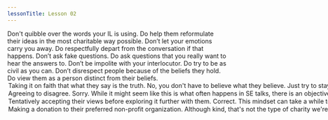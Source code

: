 ```yaml
---
lessonTitle: Lesson 02
---
```


<section title="Dos and don'ts">
	<dont>Don't quibble over the words your IL is using.</dont>
	<do>Do help them reformulate their ideas in the most charitable way possible.</do>
	<dont>Don’t let your emotions carry you away.</dont>
	<do>Do respectfully depart from the conversation if that happens.</do>
	<dont>Don’t ask fake questions.</dont>
	<do>Do ask questions that you really want to hear the answers to.</do>
	<dont>Don’t be impolite with your interlocutor.</dont>
	<do>Do try to be as civil as you can.</do>
	<dont>Don’t disrespect people because of the beliefs they hold.</dont>
	<do>Do view them as a person distinct from their beliefs.</do>
</section>

<section title="Knowledge check">
	<knowledgeCheck>
		<question text="Which of the following best defines the rapport-building attitude of charity as it relates to SE? (Multiple Choice/Single Response)">
			<option>
				<answer>Taking it on faith that what they say is the truth.</answer>
				<feedback>No, you don't have to believe what they believe. Just try to stay open-minded.</feedback>
			</option>
			<option>
				<answer>Agreeing to disagree.</answer>
				<feedback>Sorry. While it might seem like this is what often happens in SE talks, there is an objective truth to the matter. No need to be a pushover.</feedback>
			</option>
			<option isCorrect>
				<answer>Tentatively accepting their views before exploring it further with them.</answer>
				<feedback>Correct. This mindset can take a while to adopt, but setting aside your own views and running with theirs for the purpose of exploration is the right attitude to have for SE and good rapport.</feedback>
			</option>
			<option>
				<answer>Making a donation to their preferred non-profit organization.</answer>
				<feedback>Although kind, that's not the type of charity we're referring to here.</feedback>
			</option>
		</question>
	</knowledgeCheck>
</section>
